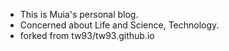 - This is Muia's personal blog.
- Concerned about Life and Science, Technology.
- forked from tw93/tw93.github.io

